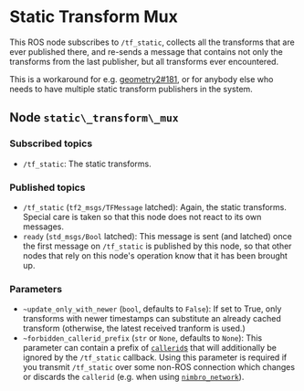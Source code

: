 # Static Transform Mux

This ROS node subscribes to `/tf_static`, collects all the transforms that are ever published there, and re-sends a
message that contains not only the transforms from the last publisher, but all transforms ever encountered.

This is a workaround for e.g. [geometry2#181](https://github.com/ros/geometry2/issues/181), or for anybody else who
needs to have multiple static transform publishers in the system.

## Node `static\_transform\_mux`

### Subscribed topics

* `/tf_static`: The static transforms.

### Published topics 

* `/tf_static` (`tf2_msgs/TFMessage` latched): Again, the static transforms. Special care is taken so that this node 
does not react to its own messages.
* `ready` (`std_msgs/Bool` latched): This message is sent (and latched) once the first message on `/tf_static` is 
published by this node, so that other nodes that rely on this node's operation know that it has been brought up.

### Parameters

* `~update_only_with_newer` (`bool`, defaults to `False`): If set to True, only transforms with newer timestamps can 
substitute an already cached transform (otherwise, the latest received tranform is used.)
* `~forbidden_callerid_prefix` (`str` or `None`, defaults to `None`): This parameter can contain a prefix of 
[`callerid`s](http://wiki.ros.org/ROS/Master_API) that will additionally be ignored by the `/tf_static` callback.
Using this parameter is required if you transmit `/tf_static` over some non-ROS connection which changes or
discards the `callerid` (e.g. when using [`nimbro_network`](https://github.com/AIS-Bonn/nimbro_network/)). 